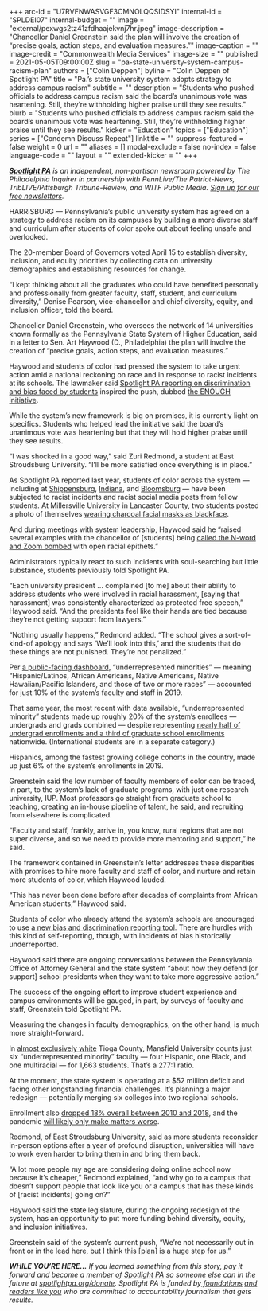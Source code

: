 +++
arc-id = "U7RVFNWASVGF3CMNOLQQSIDSYI"
internal-id = "SPLDEI07"
internal-budget = ""
image = "external/pexwgs2tz41zfdhaajekvnj7hr.jpeg"
image-description = "Chancellor Daniel Greenstein said the plan will involve the creation of “precise goals, action steps, and evaluation measures.”"
image-caption = ""
image-credit = "Commonwealth Media Services"
image-size = ""
published = 2021-05-05T09:00:00Z
slug = "pa-state-university-system-campus-racism-plan"
authors = ["Colin Deppen"]
byline = "Colin Deppen of Spotlight PA"
title = "Pa.’s state university system adopts strategy to address campus racism"
subtitle = ""
description = "Students who pushed officials to address campus racism said the board’s unanimous vote was heartening. Still, they’re withholding higher praise until they see results."
blurb = "Students who pushed officials to address campus racism said the board’s unanimous vote was heartening. Still, they’re withholding higher praise until they see results."
kicker = "Education"
topics = ["Education"]
series = ["Condemn Discuss Repeat"]
linktitle = ""
suppress-featured = false
weight = 0
url = ""
aliases = []
modal-exclude = false
no-index = false
language-code = ""
layout = ""
extended-kicker = ""
+++

<a href="https://www.spotlightpa.org/"><i><b>Spotlight PA</b></i></a><i> is an independent, non-partisan newsroom powered by The Philadelphia Inquirer in partnership with PennLive/The Patriot-News, TribLIVE/Pittsburgh Tribune-Review, and WITF Public Media. </i><a href="https://www.spotlightpa.org/newsletters"><i>Sign up for our free newsletters</i></a><i>.</i>

HARRISBURG — Pennsylvania’s public university system has agreed on a strategy to address racism on its campuses by building a more diverse staff and curriculum after students of color spoke out about feeling unsafe and overlooked.

The 20-member Board of Governors voted April 15 to establish diversity, inclusion, and equity priorities by collecting data on university demographics and establishing resources for change.

“I kept thinking about all the graduates who could have benefited personally and professionally from greater faculty, staff, student, and curriculum diversity,” Denise Pearson, vice-chancellor and chief diversity, equity, and inclusion officer, told the board.

<script src="https://www.spotlightpa.org/embed.js" async></script><div data-spl-embed-version="1" data-spl-src="https://www.spotlightpa.org/embeds/newsletter/"></div>

Chancellor Daniel Greenstein, who oversees the network of 14 universities known formally as the Pennsylvania State System of Higher Education, said in a letter to Sen. Art Haywood (D., Philadelphia) the plan will involve the creation of “precise goals, action steps, and evaluation measures.”

Haywood and students of color had pressed the system to take urgent action amid a national reckoning on race and in response to racist incidents at its schools. The lawmaker said <a href="https://www.spotlightpa.org/series/condemn-discuss-repeat/">Spotlight PA reporting on discrimination and bias faced by students</a> inspired the push, dubbed <a href="http://www.senatorhaywood.com/senator-haywood-responds-to-passhe-board-meeting">the ENOUGH initiative</a>.

While the system’s new framework is big on promises, it is currently light on specifics. Students who helped lead the initiative said the board’s unanimous vote was heartening but that they will hold higher praise until they see results.

“I was shocked in a good way,” said Zuri Redmond, a student at East Stroudsburg University. “I’ll be more satisfied once everything is in place.”

As Spotlight PA reported last year, students of color across the system — including at <a href="https://www.pennlive.com/news/2016/10/shippensburg.html">Shippensburg</a>, <a href="https://www.wtae.com/article/iup-investigating-racist-photo-making-round-on-social-media-1/7475975">Indiana</a>, and <a href="https://www.wnep.com/article/news/local/columbia-county/bloomsburg-students-protest-racist-attitudes-on-social-media/523-1e1554c0-c9d7-4049-9c99-b89be8647c88">Bloomsburg</a> — have been subjected to racist incidents and racist social media posts from fellow students. At Millersville University in Lancaster County, two students posted a photo of themselves <a href="http://lancasteronline.com/news/local/millersville-university-investigates-racially-insensitive-photo-posted-on-snapchat/article_0b8d3fc2-004a-11e7-81bc-4f06d1a16833.html">wearing charcoal facial masks as blackface</a>.

And during meetings with system leadership, Haywood said he “raised several examples with the chancellor of [students] being <a href="http://pasenate.com/senator-haywood-highlights-harassment-of-black-students-at-passhe-schools-questions-chancellor-in-senate-hearing/">called the N-word and Zoom bombed</a> with open racial epithets.”

Administrators typically react to such incidents with soul-searching but little substance, students previously told Spotlight PA.

“Each university president … complained [to me] about their ability to address students who were involved in racial harassment, [saying that harassment] was consistently characterized as protected free speech,” Haywood said. “And the presidents feel like their hands are tied because they’re not getting support from lawyers.”

“Nothing usually happens,” Redmond added. “The school gives a sort-of-kind-of apology and says ‘We’ll look into this,’ and the students that do these things are not punished. They’re not penalized.”

Per <a href="https://viz.passhe.edu/t/Public/views/DiversityEquityInclusion/DiversityEquityInclusion?:showAppBanner=false&:display_count=n&:showVizHome=n&:origin=viz_share_link&:isGuestRedirectFromVizportal=y&:embed=y">a public-facing dashboard</a>, “underrepresented minorities” —&nbsp;meaning “Hispanic/Latinos, African Americans, Native Americans, Native Hawaiian/Pacific Islanders, and those of two or more races” —&nbsp;accounted for just 10% of the system’s faculty and staff in 2019.

<div id="vis-chart-passhe-students--container"></div>
<script src="https://pym.nprapps.org/pym.v1.min.js"></script>
<script>new pym.Parent("vis-chart-passhe-students--container", "https://interactives.data.spotlightpa.org/2020/vis-chart-passhe-students/", {});</script>

That same year, the most recent with data available, “underrepresented minority” students made up roughly 20% of the system’s enrollees — undergrads and grads combined — despite representing <a href="https://www.aacu.org/aacu-news/newsletter/2019/march/facts-figures">nearly half of undergrad enrollments and a third of graduate school enrollments</a> nationwide. (International students are in a separate category.)

Hispanics, among the fastest growing college cohorts in the country, made up just 6% of the system’s enrollments in 2019.

Greenstein said the low number of faculty members of color can be traced, in part, to the system’s lack of graduate programs, with just one research university, IUP. Most professors go straight from graduate school to teaching, creating an in-house pipeline of talent, he said, and recruiting from elsewhere is complicated.

“Faculty and staff, frankly, arrive in, you know, rural regions that are not super diverse, and so we need to provide more mentoring and support,” he said.

The framework contained in Greenstein’s letter addresses these disparities with promises to hire more faculty and staff of color, and nurture and retain more students of color, which Haywood lauded.

“This has never been done before after decades of complaints from African American students,” Haywood said.

Students of color who already attend the system’s schools are encouraged to use <a href="https://www.passhe.edu/inside/BOG/IE/Pages/Bias-and-Discrimination-Reporting.aspx">a new bias and discrimination reporting tool</a>. There are hurdles with this kind of self-reporting, though, with incidents of bias historically underreported.

Haywood said there are ongoing conversations between the Pennsylvania Office of Attorney General and the state system “about how they defend [or support] school presidents when they want to take more aggressive action.”

The success of the ongoing effort to improve student experience and campus environments will be gauged, in part, by surveys of faculty and staff, Greenstein told Spotlight PA.

Measuring the changes in faculty demographics, on the other hand, is much more straight-forward.

In <a href="https://www.census.gov/quickfacts/fact/table/tiogacountypennsylvania/BZA115219">almost exclusively white</a> Tioga County, Mansfield University counts just six “underrepresented minority” faculty — four Hispanic, one Black, and one multiracial —&nbsp;for 1,663 students. That’s a 277:1 ratio.

At the moment, the state system is operating at a $52 million deficit and facing other longstanding financial challenges. It’s planning a major redesign — potentially merging six colleges into two regional schools.

Enrollment also <a href="https://whyy.org/articles/pa-public-universities-treading-water-with-declining-enrollment-higher-than-average-tuition/">dropped 18% overall between 2010 and 2018</a>, and the pandemic <a href="https://www.cnbc.com/2021/04/16/college-enrollment-sank-due-to-the-covid-pandemic.html">will likely only make matters worse</a>.

<script src="https://www.spotlightpa.org/embed.js" async></script><div data-spl-embed-version="1" data-spl-src="https://www.spotlightpa.org/embeds/donate/?teaser_text=If%20you%20learned%20something%2C%20pay%20it%20forward%20and%20become%20a%20member%20of%20Spotlight%20PA%20so%20someone%20else%20can%20in%20the%20future.%20%3Cb%3EFor%20a%20limited%20time%20only%2C%20all%20contributions%20will%20be%20matched%20dollar-for-dollar%20up%20to%20%2415%2C000.%3C%2Fb%3E"></div>

Redmond, of East Stroudsburg University, said as more students reconsider in-person options after a year of profound disruption, universities will have to work even harder to bring them in and bring them back.

“A lot more people my age are considering doing online school now because it’s cheaper,” Redmond explained, “and why go to a campus that doesn’t support people that look like you or a campus that has these kinds of [racist incidents] going on?”

Haywood said the state legislature, during the ongoing redesign of the system, has an opportunity to put more funding behind diversity, equity, and inclusion initiatives.

Greenstein said of the system’s current push, “We’re not necessarily out in front or in the lead here, but I think this [plan] is a huge step for us.”

<i><b>WHILE YOU’RE HERE...</b></i><i> If you learned something from this story, pay it forward and become a member of </i><a href="https://www.spotlightpa.org/"><i>Spotlight PA</i></a><i> so someone else can in the future at </i><a href="http://spotlightpa.org/donate"><i>spotlightpa.org/donate</i></a><i>. Spotlight PA is funded by</i><a href="https://www.spotlightpa.org/support"><i> foundations</i></a><i> </i><a href="https://www.spotlightpa.org/support"><i>and readers like you</i></a><i> who are committed to accountability journalism that gets results.</i>

